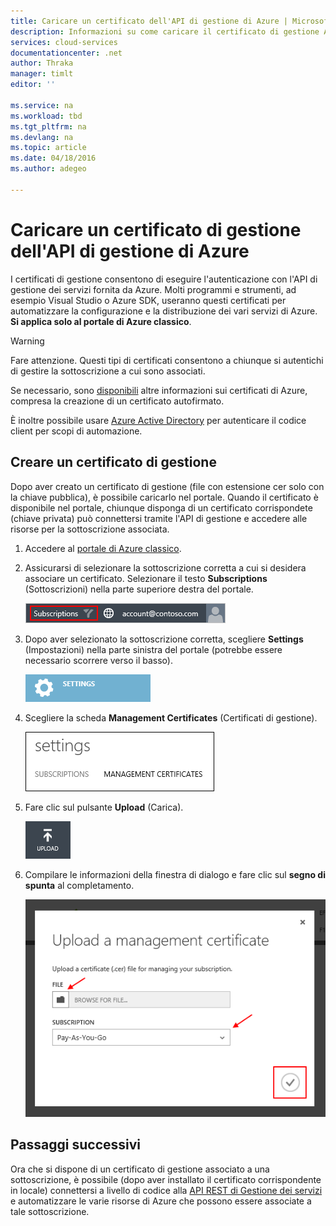 ```yaml
---
title: Caricare un certificato dell'API di gestione di Azure | Microsoft Docs
description: Informazioni su come caricare il certificato di gestione API per il portale di Azure classico.
services: cloud-services
documentationcenter: .net
author: Thraka
manager: timlt
editor: ''

ms.service: na
ms.workload: tbd
ms.tgt_pltfrm: na
ms.devlang: na
ms.topic: article
ms.date: 04/18/2016
ms.author: adegeo

---
```

# Caricare un certificato di gestione dell'API di gestione di Azure
I certificati di gestione consentono di eseguire l'autenticazione con l'API di gestione dei servizi fornita da Azure. Molti programmi e strumenti, ad esempio Visual Studio o Azure SDK, useranno questi certificati per automatizzare la configurazione e la distribuzione dei vari servizi di Azure. **Si applica solo al portale di Azure classico**.

> [!WARNING]
> Fare attenzione. Questi tipi di certificati consentono a chiunque si autentichi di gestire la sottoscrizione a cui sono associati.
> 
> 

Se necessario, sono [disponibili](cloud-services/cloud-services-certs-create.md#what-are-management-certificates) altre informazioni sui certificati di Azure, compresa la creazione di un certificato autofirmato.

È inoltre possibile usare [Azure Active Directory](/services/active-directory/) per autenticare il codice client per scopi di automazione.

## Creare un certificato di gestione
Dopo aver creato un certificato di gestione (file con estensione cer solo con la chiave pubblica), è possibile caricarlo nel portale. Quando il certificato è disponibile nel portale, chiunque disponga di un certificato corrispondete (chiave privata) può connettersi tramite l'API di gestione e accedere alle risorse per la sottoscrizione associata.

1. Accedere al [portale di Azure classico](http://manage.windowsazure.com).
2. Assicurarsi di selezionare la sottoscrizione corretta a cui si desidera associare un certificato. Selezionare il testo **Subscriptions** (Sottoscrizioni) nella parte superiore destra del portale.
   
    ![Impostazioni](./media/azure-api-management-certs/subscription.png)
3. Dopo aver selezionato la sottoscrizione corretta, scegliere **Settings** (Impostazioni) nella parte sinistra del portale (potrebbe essere necessario scorrere verso il basso).
   
    ![Impostazioni](./media/azure-api-management-certs/settings.png)
4. Scegliere la scheda **Management Certificates** (Certificati di gestione).
   
    ![Impostazioni](./media/azure-api-management-certs/certificates-tab.png)
5. Fare clic sul pulsante **Upload** (Carica).
   
    ![Impostazioni](./media/azure-api-management-certs/upload.png)
6. Compilare le informazioni della finestra di dialogo e fare clic sul **segno di spunta** al completamento.
   
    ![Impostazioni](./media/azure-api-management-certs/upload-dialog.png)

## Passaggi successivi
Ora che si dispone di un certificato di gestione associato a una sottoscrizione, è possibile (dopo aver installato il certificato corrispondente in locale) connettersi a livello di codice alla [API REST di Gestione dei servizi](https://msdn.microsoft.com/library/azure/mt420159.aspx) e automatizzare le varie risorse di Azure che possono essere associate a tale sottoscrizione.

<!---HONumber=AcomDC_0706_2016-->